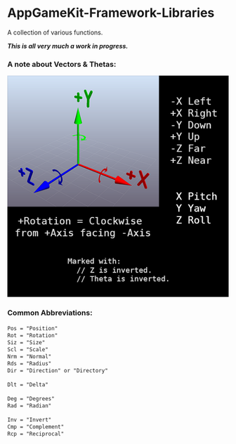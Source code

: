 # AppGameKit-Framework-Libraries
A collection of various functions.

***This is all very much a work in progress.***

### A note about Vectors & Thetas:

![Coordinate System](README_Coordinate_System.png)


### Common Abbreviations:

    Pos = "Position"
    Rot = "Rotation"
    Siz = "Size"
    Scl = "Scale"
    Nrm = "Normal"
    Rds = "Radius"
    Dir = "Direction" or "Directory"

    Dlt = "Delta"

    Deg = "Degrees"
    Rad = "Radian"

    Inv = "Invert"
    Cmp = "Complement"
    Rcp = "Reciprocal"
